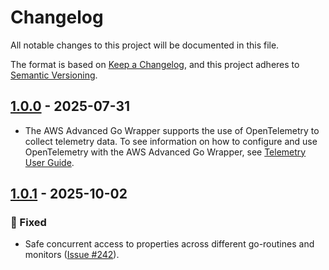 # Changelog

All notable changes to this project will be documented in this file.

The format is based on [Keep a Changelog](https://keepachangelog.com/en/1.0.0/), and this project adheres to [Semantic Versioning](https://semver.org/#semantic-versioning-200).

## [1.0.0] - 2025-07-31
* The AWS Advanced Go Wrapper supports the use of OpenTelemetry to collect telemetry data. To see information on how to configure and use OpenTelemetry with the AWS Advanced Go Wrapper, see [Telemetry User Guide](../docs/user-guide/Telemetry.md).

## [1.0.1] - 2025-10-02
### :bug: Fixed
* Safe concurrent access to properties across different go-routines and monitors ([Issue #242](https://github.com/aws/aws-advanced-go-wrapper/issues/242)).

[1.0.0]: https://github.com/awslabs/aws-advanced-go-wrapper/releases/tag/otlp/1.0.0
[1.0.1]: https://github.com/awslabs/aws-advanced-go-wrapper/releases/tag/otlp/1.0.1